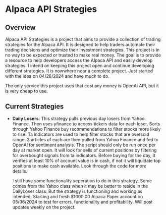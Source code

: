 # Alpaca API Strategies

## Overview
Alpaca API Strategies is a project that aims to provide a collection of trading strategies for the Alpaca API. It is designed to help traders automate their trading decisions and optimize their investment strategies. This project is in no way to be expected or trusted to make real money. The goal is to provide a resource to help developers access the Alpaca API and easily develop strategies. I intend on keeping this project open and continue developing different strategies. It is nowwhere near a complete project. Just started with the idea on 04/28/2024 and have much to do.

The only service this project uses that cost any money is OpenAi API, but it is very cheap to use.

## Current Strategies
- **Daily Losers**: This strategy pulls previous day losers from Yahoo Finance. Then uses yfinance to access tickers data for each loser. Sorts through Yahoo Finance buy recommendations to filter stocks more likely to rise. Ta indicators are used to help filter stocks that are oversold range. 3 articles of each are then pulled from Yahoo Finance and fed to OpenAi for sentiment analysis. The script should only be run once per day at market open. It will look for sells of current positions by filtering for overbought signals from ta indicators. Before buying for the day, it verifies at least 10% of account value is in cash, if not it will liquidate top positions to make cash available. Look through the code for more details.

    I still have some functionality seperation to do in this strategy. Some comes from the Yahoo class when it may be better to reside in the DailyLoser class. But the strategy is functioning and working as intended. Starting and fresh $1000.00 Alpaca Paper account on 05/06/2024 to test for errors, functionality and profitability. Will post updates weekly on the project.

## Getting Started
To get started with Alpaca API Strategies, follow these steps:

1. Poetry is used for dependency management, so install [Python Poetry](https://python-poetry.org/) on your OS of choice
2. The project uses OpenAi for sentiment analysis, so you will need an [OpenAi API Key](https://platform.openai.com/)
3. I also use Slack for message notifications, but this is not neccesary for script operations. If no slack api key is provided, it will just print messages.
4. Clone the repository
   ```bash
    git clone https://github.com/TexasCoding/alpaca-api-strategies.git
   ```
5. Install dependencies with poetry
   ```bash
    poetry install
   ```
6. Project uses dotenv for development enviroment variables, so create a .env file with the following details:
   ```properties
    PRODUCTION=False
    APCA_API_KEY_ID=your_alpaca_api_key
    APCA_API_SECRET_KEY=your_alpaca_secret_key
    APCA_PAPER=True
    OPENAI_API_KEY=your_open_ai_api_key
    SLACK_ACCESS_TOKEN=this_one_can_be_ignored
    SLACK_USERNAME=this_one_can_be_ignored
   ```
7. Run the script in your terminal.
 
   Using poetry.
   ```bash
   poetry run python alpaca_api_strategies/main.py
   ```
   Or Python
   ```bash
   python alpaca_api_strategies/main.py
   ```
8. This script will buy and sell automatically, so please only use in a paper account until proven to work and be profitable.
   
## Contributing
Contributions to Alpaca API Strategies are welcome! If you have a new strategy to add or want to improve an existing one, please submit a pull request. Make sure to follow the contribution guidelines outlined in the `CONTRIBUTING.md` file.

## License
Alpaca API Strategies is licensed under the MIT License. See the `LICENSE` file for more information.

## Contact
If you have any questions or suggestions regarding Alpaca API Strategies, feel free to reach out to us at [email protected]

